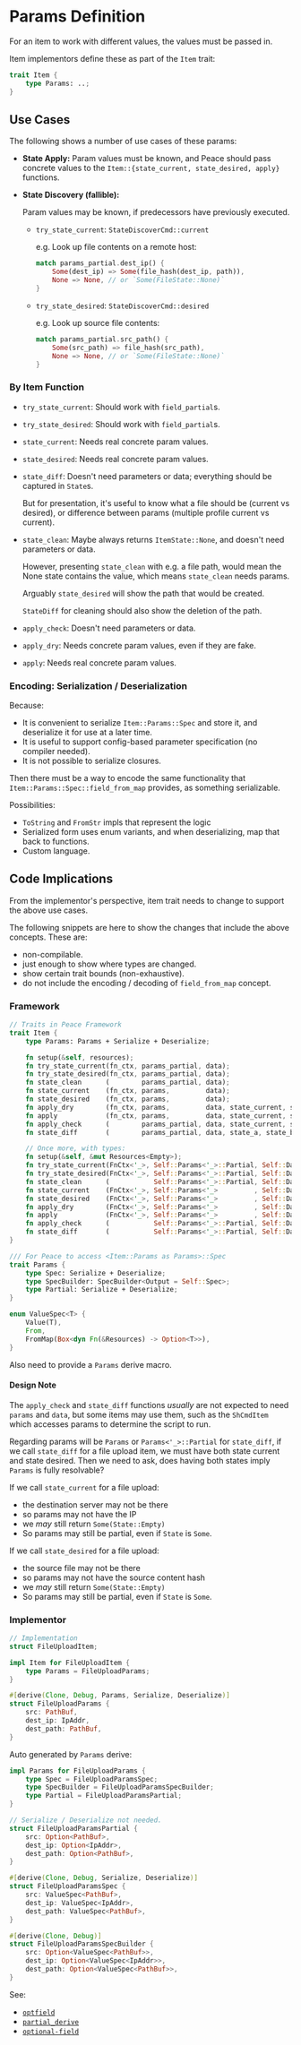 # Params Definition

For an item to work with different values, the values must be passed in.

Item implementors define these as part of the `Item` trait:

```rust ,ignore
trait Item {
    type Params: ..;
}
```

## Use Cases

The following shows a number of use cases of these params:

* **State Apply:** Param values must be known, and Peace should pass concrete values to the `Item::{state_current, state_desired, apply}` functions.
* **State Discovery (fallible):**

    Param values may be known, if predecessors have previously executed.

    - `try_state_current`: `StateDiscoverCmd::current`

        e.g. Look up file contents on a remote host:

        ```rust ,ignore
        match params_partial.dest_ip() {
            Some(dest_ip) => Some(file_hash(dest_ip, path)),
            None => None, // or `Some(FileState::None)`
        }
        ```

    - `try_state_desired`: `StateDiscoverCmd::desired`

        e.g. Look up source file contents:

        ```rust ,ignore
        match params_partial.src_path() {
            Some(src_path) => file_hash(src_path),
            None => None, // or `Some(FileState::None)`
        }
        ```


### By Item Function

* `try_state_current`: Should work with `field_partial`s.
* `try_state_desired`: Should work with `field_partial`s.
* `state_current`: Needs real concrete param values.
* `state_desired`: Needs real concrete param values.
* `state_diff`: Doesn't need parameters or data; everything should be captured in `State`s.

    But for presentation, it's useful to know what a file should be (current vs desired), or difference between params (multiple profile current vs current).

* `state_clean`: Maybe always returns `ItemState::None`, and doesn't need parameters or data.

    However, presenting `state_clean` with e.g. a file path, would mean the None state contains the value, which means `state_clean` needs params.

    Arguably `state_desired` will show the path that would be created.

    `StateDiff` for cleaning should also show the deletion of the path.

* `apply_check`: Doesn't need parameters or data.
* `apply_dry`: Needs concrete param values, even if they are fake.
* `apply`: Needs real concrete param values.


### Encoding: Serialization / Deserialization

Because:

* It is convenient to serialize `Item::Params::Spec` and store it, and deserialize it for use at a later time.
* It is useful to support config-based parameter specification (no compiler needed).
* It is not possible to serialize closures.

Then there must be a way to encode the same functionality that `Item::Params::Spec::field_from_map` provides, as something serializable.

Possibilities:

* `ToString` and `FromStr` impls that represent the logic
* Serialized form uses enum variants, and when deserializing, map that back to functions.
* Custom language.


## Code Implications

From the implementor's perspective, item trait needs to change to support the above use cases.

The following snippets are here to show the changes that include the above concepts. These are:

* non-compilable.
* just enough to show where types are changed.
* show certain trait bounds (non-exhaustive).
* do not include the encoding / decoding of `field_from_map` concept.


### Framework

```rust ,ignore
// Traits in Peace Framework
trait Item {
    type Params: Params + Serialize + Deserialize;

    fn setup(&self, resources);
    fn try_state_current(fn_ctx, params_partial, data);
    fn try_state_desired(fn_ctx, params_partial, data);
    fn state_clean      (        params_partial, data);
    fn state_current    (fn_ctx, params,         data);
    fn state_desired    (fn_ctx, params,         data);
    fn apply_dry        (fn_ctx, params,         data, state_current, state_target, diff);
    fn apply            (fn_ctx, params,         data, state_current, state_target, diff);
    fn apply_check      (        params_partial, data, state_current, state_target, diff);
    fn state_diff       (        params_partial, data, state_a, state_b);

    // Once more, with types:
    fn setup(&self, &mut Resources<Empty>);
    fn try_state_current(FnCtx<'_>, Self::Params<'_>::Partial, Self::Data<'_>);
    fn try_state_desired(FnCtx<'_>, Self::Params<'_>::Partial, Self::Data<'_>);
    fn state_clean      (           Self::Params<'_>::Partial, Self::Data<'_>);
    fn state_current    (FnCtx<'_>, Self::Params<'_>         , Self::Data<'_>);
    fn state_desired    (FnCtx<'_>, Self::Params<'_>         , Self::Data<'_>);
    fn apply_dry        (FnCtx<'_>, Self::Params<'_>         , Self::Data<'_>, Self::State, Self::State, Self::StateDiff);
    fn apply            (FnCtx<'_>, Self::Params<'_>         , Self::Data<'_>, Self::State, Self::State, Self::StateDiff);
    fn apply_check      (           Self::Params<'_>::Partial, Self::Data<'_>, Self::State, Self::State, Self::StateDiff);
    fn state_diff       (           Self::Params<'_>::Partial, Self::Data<'_>, Self::State, Self::State);
}

/// For Peace to access <Item::Params as Params>::Spec
trait Params {
    type Spec: Serialize + Deserialize;
    type SpecBuilder: SpecBuilder<Output = Self::Spec>;
    type Partial: Serialize + Deserialize;
}

enum ValueSpec<T> {
    Value(T),
    From,
    FromMap(Box<dyn Fn(&Resources) -> Option<T>>),
}
```

Also need to provide a `Params` derive macro.

#### Design Note

The `apply_check` and `state_diff` functions *usually* are not expected to need `params` and `data`, but some items may use them, such as the `ShCmdItem` which accesses params to determine the script to run.

Regarding params will be `Params` or `Params<'_>::Partial` for `state_diff`, if we call `state_diff` for a file upload item, we must have both state current and state desired. Then we need to ask, does having both states imply `Params` is fully resolvable?

If we call `state_current` for a file upload:

* the destination server may not be there
* so params may not have the IP
* we *may* still return `Some(State::Empty)`
* So params may still be partial, even if `State` is `Some`.

If we call `state_desired` for a file upload:

* the source file may not be there
* so params may not have the source content hash
* we *may* still return `Some(State::Empty)`
* So params may still be partial, even if `State` is `Some`.



### Implementor

```rust ,ignore
// Implementation
struct FileUploadItem;

impl Item for FileUploadItem {
    type Params = FileUploadParams;
}

#[derive(Clone, Debug, Params, Serialize, Deserialize)]
struct FileUploadParams {
    src: PathBuf,
    dest_ip: IpAddr,
    dest_path: PathBuf,
}
```

Auto generated by `Params` derive:

```rust ,ignore
impl Params for FileUploadParams {
    type Spec = FileUploadParamsSpec;
    type SpecBuilder = FileUploadParamsSpecBuilder;
    type Partial = FileUploadParamsPartial;
}

// Serialize / Deserialize not needed.
struct FileUploadParamsPartial {
    src: Option<PathBuf>,
    dest_ip: Option<IpAddr>,
    dest_path: Option<PathBuf>,
}

#[derive(Clone, Debug, Serialize, Deserialize)]
struct FileUploadParamsSpec {
    src: ValueSpec<PathBuf>,
    dest_ip: ValueSpec<IpAddr>,
    dest_path: ValueSpec<PathBuf>,
}

#[derive(Clone, Debug)]
struct FileUploadParamsSpecBuilder {
    src: Option<ValueSpec<PathBuf>>,
    dest_ip: Option<ValueSpec<IpAddr>>,
    dest_path: Option<ValueSpec<PathBuf>>,
}
```

See:

* [`optfield`](https://github.com/roignpar/optfield)
* [`partial_derive`](https://github.com/rise0chen/partial_derive)
* [`optional-field`](https://github.com/cvpartner/optional-field)
